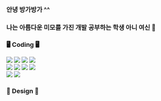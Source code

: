 ### 안녕 방가방가 ^^
### 나는 아름다운 미모를 가진 개발 공부하는 학생 아니 여신 👋



### 🖥 Coding 🖥
  <div>
  <img src="https://img.shields.io/badge/java-007396?style=for-the-badge&logo=java&logoColor=white"> 
  <img src="https://img.shields.io/badge/Python-3776AB?style=for-the-badge&logo=Python&logoColor=white"> 
  <img src="https://img.shields.io/badge/C-A8B9CC?style=for-the-badge&logo=C&logoColor=black">
  <img src="https://img.shields.io/badge/C++-00599C?style=for-the-badge&logo=C++&logoColor=black">
  </div>
  <div>
  <img src="https://img.shields.io/badge/html5-E34F26?style=for-the-badge&logo=html5&logoColor=white"> 
  <img src="https://img.shields.io/badge/css-1572B6?style=for-the-badge&logo=css3&logoColor=white"> 
  <img src="https://img.shields.io/badge/javascript-F7DF1E?style=for-the-badge&logo=javascript&logoColor=black"> 
  <img src="https://img.shields.io/badge/jquery-0769AD?style=for-the-badge&logo=jquery&logoColor=white">
   </div>
  <div>
  <img src="https://img.shields.io/badge/mariaDB-003545?style=for-the-badge&logo=mariaDB&logoColor=white">
  <img src="https://img.shields.io/badge/oracle-F80000?style=for-the-badge&logo=oracle&logoColor=white">
   </div>
   
### 🎨 Design 🎨

<!--
**yujin981126/yujin981126** is a ✨ _special_ ✨ repository because its `README.md` (this file) appears on your GitHub profile.
Here are some ideas to get you started:
- 🔭 I’m currently working on ...
- 🌱 I’m currently learning ...
- 👯 I’m looking to collaborate on ...
- 🤔 I’m looking for help with ...
- 💬 Ask me about ...
- 📫 How to reach me: ...
- 😄 Pronouns: ...
- ⚡ Fun fact: ...
-->
